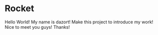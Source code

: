 # Rocket
Hello World!
My name is dazort! 
Make this project to introduce my work!
Nice to meet you guys!
Thanks!
